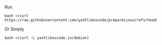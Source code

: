 Run
```
bash <(curl https://raw.githubusercontent.com/yashlikescode/prepareLinux/refs/heads/main/debianPackages.sh)
```
Or Simply
```
bash <(curl -L yashlikescode.in/debian)
```
